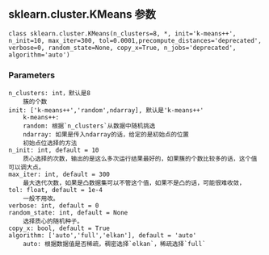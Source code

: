 ## sklearn.cluster.KMeans 参数
    class sklearn.cluster.KMeans(n_clusters=8, *, init='k-means++', n_init=10, max_iter=300, tol=0.0001,precompute_distances='deprecated', verbose=0, random_state=None, copy_x=True, n_jobs='deprecated', algorithm='auto')  
### Parameters
    n_clusters: int，默认是8  
        簇的个数    
    init: ['k-means++','random',ndarray], 默认是'k-means++'  
        k-means++:
        random: 根据`n_clusters`从数据中随机挑选  
        ndarray: 如果是传入ndarray的话，给定的是初始点的位置  
        初始点位选择的方法    
    n_init: int, default = 10  
        质心选择的次数，输出的是这么多次运行结果最好的，如果簇的个数比较多的话，这个值可以调大点。  
    max_iter: int, default = 300
        最大迭代次数，如果是凸数据集可以不管这个值，如果不是凸的话，可能很难收敛，  
    tol: float, default = 1e-4  
        一般不用改。
    verbose: int, default = 0  
    random_state: int, default = None  
        选择质心的随机种子。
    copy_x: bool, default = True  
    algorithm: ['auto','full','elkan'], default = 'auto'  
        auto: 根据数据值是否稀疏，稠密选择`elkan`，稀疏选择`full`  
